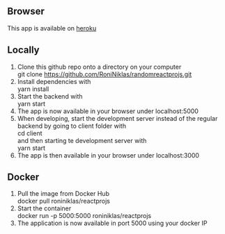 ## Browser

This app is available on [heroku](https://roninreactprojs.herokuapp.com/)

## Locally
1. Clone this github repo onto a directory on your computer  
git clone https://github.com/RoniNiklas/randomreactprojs.git  
2. Install dependencies with  
yarn install 
3. Start the backend with  
yarn start  
4. The app is now available in your browser under localhost:5000  
5. When developing, start the development server instead of the regular backend by going to client folder with  
cd client  
and then starting te development server with  
yarn start  
6. The app is then available in your browser under localhost:3000  

## Docker
1. Pull the image from Docker Hub  
docker pull roniniklas/reactprojs  
2. Start the container  
docker run -p 5000:5000 roniniklas/reactprojs   
3. The application is now available in port 5000 using your docker IP  
